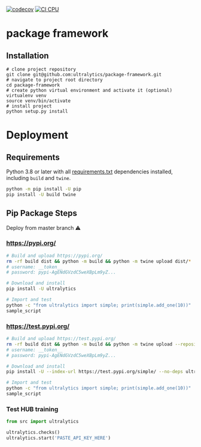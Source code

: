 [![codecov](https://codecov.io/gh/ultralytics/package-framework/branch/master/graph/badge.svg?token=YWaAfJ18gg)](https://codecov.io/gh/ultralytics/package-framework)
<a href="https://github.com/ultralytics/hub-pip-package/actions/workflows/ci.yaml"><img src="https://github.com/ultralytics/hub-pip-package/actions/workflows/ci.yaml/badge.svg" alt="CI CPU"></a>

# package framework

## Installation

```console
# clone project repository
git clone git@github.com:ultralytics/package-framework.git
# navigate to project root directory
cd package-framework
# create python virtual environment and activate it (optional)
virtualenv venv
source venv/bin/activate
# install project
python setup.py install
```

# Deployment

## Requirements

Python 3.8 or later with all [requirements.txt](https://github.com/ultralytics/pip/blob/master/requirements.txt)
dependencies installed, including `build` and `twine`.
```bash
python -m pip install -U pip
pip install -U build twine
```

## Pip Package Steps

Deploy from master branch ⚠

### https://pypi.org/

```bash
# Build and upload https://pypi.org/
rm -rf build dist && python -m build && python -m twine upload dist/*
# username: __token__
# password: pypi-AgENdGVzdC5weXBpLm9yZ...

# Download and install
pip install -U ultralytics

# Import and test
python -c "from ultralytics import simple; print(simple.add_one(10))"
sample_script
```

### https://test.pypi.org/

```bash
# Build and upload https://test.pypi.org/
rm -rf build dist && python -m build && python -m twine upload --repository testpypi dist/*
# username: __token__
# password: pypi-AgENdGVzdC5weXBpLm9yZ...

# Download and install
pip install -U --index-url https://test.pypi.org/simple/ --no-deps ultralytics2==0.0.9

# Import and test
python -c "from ultralytics import simple; print(simple.add_one(10))"
sample_script
```

### Test HUB training

```python
from src import ultralytics

ultralytics.checks()
ultralytics.start('PASTE_API_KEY_HERE')
```
